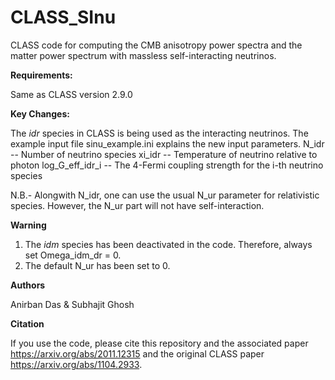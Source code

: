 # CLASS_SInu
CLASS code for computing the CMB anisotropy power spectra and the matter power spectrum with massless self-interacting neutrinos.

**Requirements:**

Same as CLASS version 2.9.0

**Key Changes:**

The _idr_ species in CLASS is being used as the interacting neutrinos. The example input file sinu_example.ini explains the new input parameters.
N_idr -- Number of neutrino species
xi_idr -- Temperature of neutrino relative to photon
log_G_eff_idr_i -- The 4-Fermi coupling strength for the i-th neutrino species

N.B.- Alongwith N_idr, one can use the usual N_ur parameter for relativistic species. However, the N_ur part will not have self-interaction.

**Warning**
1. The _idm_ species has been deactivated in the code. Therefore, always set Omega_idm_dr = 0.
2. The default N_ur has been set to 0.

**Authors**

Anirban Das & Subhajit Ghosh

**Citation**

If you use the code, please cite this repository and the associated paper https://arxiv.org/abs/2011.12315 and the original CLASS paper https://arxiv.org/abs/1104.2933.
